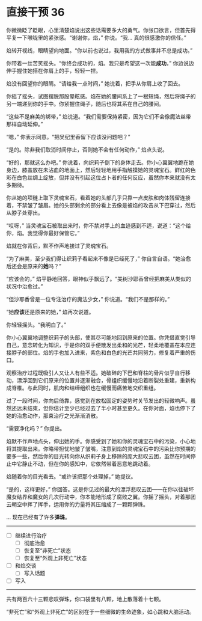 # 直接干预 36

你微微眨了眨眼，心里清楚焰说出这些话需要多大的勇气。你张口欲言，但首先得平复一下喉咙里的紧张感。“谢谢你，焰，” 你说。“我... 真的很感激你的信任。”

焰转开视线，眼睛望向地面。“你以前也说过，我用我的方式做事并不总是成功。”

你带着一丝苦笑摇头。“你终会成功的，焰。我只是希望这一次能**成功**，” 你边说边伸手握住她搭在你肩上的手，轻轻一捏。

焰没有回望你的眼睛。“请给我一点时间，” 她说着，把手从你肩上收了回去。

你摇了摇头，试图摆脱那股晕眩感。焰在她的腰间系上了一根短绳，然后将绳子的另一端递到你的手中。你紧握住绳子，随后也将其系在自己的腰间。

“这些不是麻美的绑带，” 焰说道。“我们需要保持紧密，因为它们不会像魔法丝带那样自动延伸。”

“嗯，” 你表示同意。“把吴纪里香留下应该没问题吧？”

“是的。除非我们取消时间停止，否则她不会有任何动作，” 焰点头说。

“好的，那就这么办吧。” 你说着，向织莉子倒下的身体走去。你小心翼翼地跪在她身边，膝盖放在未沾血的地面上，然后轻轻地用手指触摸她的灵魂宝石。鲜红的色彩在白色丝绸上绽放，但并没有引起这位占卜者的任何反应，虽然你本来就没有太多期待。

你从她的项链上取下灵魂宝石，看着她的头部几乎只靠一点皮肤和肉体残留连接着，不禁皱了皱眉。她的头部剩余的部分看上去像是被焰的攻击从下巴穿过，然后从脖子处穿出。

“哎呀，” 当灵魂宝石被取出来时，你不禁对手上的血迹感到不适，说道：“这个给你，焰。我觉得你最好保管它。”

焰就在你背后，默不作声地接过了灵魂宝石。

“为了麻美，至少我们得让织莉子看起来不像是已经死了，” 你自言自语。“她治愈后还会是原来的**她**吗？”

“应该会的，” 焰平静地回答，眼神似乎飘远了。“美树沙耶香曾经把麻美从类似的状况中治愈过。”

“但沙耶香曾是一位专注治疗的魔法少女，” 你说道。“我们不是那样的。”

“她**应该**还是原来的她，” 焰再次说道。

你轻轻摇头。“我明白了。”

你小心翼翼地调整织莉子的头部，使其尽可能地回到原来的位置。你凭借直觉引导自己，意念转化为知识，于是你的双手便散发出柔和的光芒，轻柔地覆盖在本应连接脖子的部位。焰的手也加入进来，紫色和白色的光芒共同努力，修复着严重的伤口。

观察治疗过程既吸引人又让人有些不适。她破碎的下巴和脊柱的骨片似乎自行移动，漂浮回到它们原来的位置并逐渐融合，骨组织缓慢地沿着断裂处重建，重新构成脊椎。与此同时，肌肉和结缔组织也在缓慢而痛苦地交织重组。

过了一段时间，你向后倚靠，感觉到在放松固定的姿势时关节发出的轻微响声。虽然还远未结束，但你估计至少已经过去了半小时甚至更久。在你对面，焰也停下了她的治愈动作，那束治疗之光渐渐消散。

“需要净化吗？” 你提出。

焰默不作声地点头，伸出她的手。你感受到了她和你的灵魂宝石中的污染，小心地将其提取出来。你略带担忧地皱了皱嘴，注意到焰的灵魂宝石中的污染比你预期的要多一些，然后你的目光转向你从织莉子身上移除的庞大悲叹云团，虽然在时间停止中它静止不动，但在你的感知中，它依然带着恶意地跳动着。

焰随着你的目光看去。“或许该把那个处理掉，” 她提议。

“是的，这样更好，” 你回答。这是你见过的最大的漂浮悲叹云团——在你以往破坏魔女结界和魔女的几次行动中，你本能地形成了腐败之翼。你摇了摇头，对着那团云朝空中挥了挥手，运用你的力量将其压缩成了一颗颗弹珠。

... 现在已经有了许多**弹珠**。

---

- [ ] 继续进行治疗
  - [ ] 彻底治愈
  - [ ] 恢复至“非死亡”状态
  - [ ] 恢复至“外观上非死亡”状态
- [ ] 和焰交谈
  - [ ] 写入话题
- [ ] 写入

---

共有两百六十三颗悲叹弹珠，你口袋里有八颗，地上散落着十七颗。

“非死亡”和“外观上非死亡”的区别在于一些细微的生命迹象，如心跳和大脑活动。
